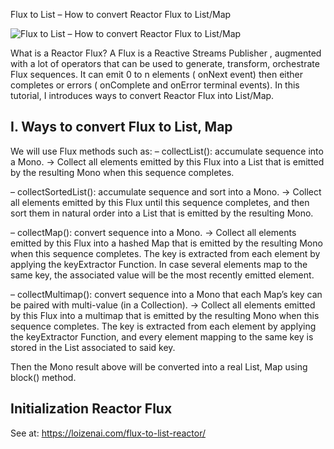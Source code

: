 Flux to List – How to convert Reactor Flux to List/Map

![Flux to List – How to convert Reactor Flux to List/Map](https://loizenai.com/wp-content/uploads/2020/12/Reactor-Flux-to-List.png)

What is a Reactor Flux? A Flux is a Reactive Streams Publisher , augmented with a lot of operators that can be used to generate, transform, orchestrate Flux sequences. It can emit 0 to n elements ( onNext event) then either completes or errors ( onComplete and onError terminal events).
In this tutorial, I introduces ways to convert Reactor Flux into List/Map.

## I. Ways to convert Flux to List, Map
We will use Flux methods such as:
– collectList(): accumulate sequence into a Mono<List>.
-> Collect all elements emitted by this Flux into a List that is emitted by the resulting Mono when this sequence completes.

– collectSortedList(): accumulate sequence and sort into a Mono<List>.
-> Collect all elements emitted by this Flux until this sequence completes, and then sort them in natural order into a List that is emitted by the resulting Mono.

– collectMap(): convert sequence into a Mono<Map>.
-> Collect all elements emitted by this Flux into a hashed Map that is emitted by the resulting Mono when this sequence completes. The key is extracted from each element by applying the keyExtractor Function. In case several elements map to the same key, the associated value will be the most recently emitted element.

– collectMultimap(): convert sequence into a Mono<Map> that each Map’s key can be paired with multi-value (in a Collection).
-> Collect all elements emitted by this Flux into a multimap that is emitted by the resulting Mono when this sequence completes. The key is extracted from each element by applying the keyExtractor Function, and every element mapping to the same key is stored in the List associated to said key.

Then the Mono result above will be converted into a real List, Map using block() method.

## Initialization Reactor Flux

See at: https://loizenai.com/flux-to-list-reactor/
